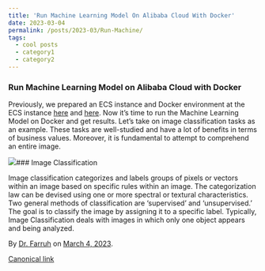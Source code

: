 ```yaml
---
title: 'Run Machine Learning Model On Alibaba Cloud With Docker'
date: 2023-03-04
permalink: /posts/2023-03/Run-Machine/
tags:
  - cool posts
  - category1
  - category2
---
```



### Run Machine Learning Model on Alibaba Cloud with Docker

Previously, we prepared an ECS instance and Docker environment at the ECS instance [here](https://medium.com/@k-farruh/prepare-gpu-container-environment-on-alibaba-cloud-ecs-instance-1f16aef0654b) and [here](https://medium.com/@k-farruh/nvidia-tensorflow-docker-image-on-the-alibaba-cloud-ecs-part-2-b3476c19493c). Now it’s time to run the Machine Learning Model on Docker and get results. Let’s take on image classification tasks as an example. These tasks are well-studied and have a lot of benefits in terms of business values. Moreover, it is fundamental to attempt to comprehend an entire image.

![](https://cdn-images-1.medium.com/max/800/0*UwPoNHxXN2u39aUx.png)### Image Classification

Image classification categorizes and labels groups of pixels or vectors within an image based on specific rules within an image. The categorization law can be devised using one or more spectral or textural characteristics. Two general methods of classification are ‘supervised’ and ‘unsupervised.’ The goal is to classify the image by assigning it to a specific label. Typically, Image Classification deals with images in which only one object appears and being analyzed.

By [Dr. Farruh](https://medium.com/@k-farruh) on [March 4, 2023](https://medium.com/p/8cc577ae3e4c).

[Canonical link](https://medium.com/@k-farruh/run-machine-learning-model-on-alibaba-cloud-with-docker-8cc577ae3e4c)
